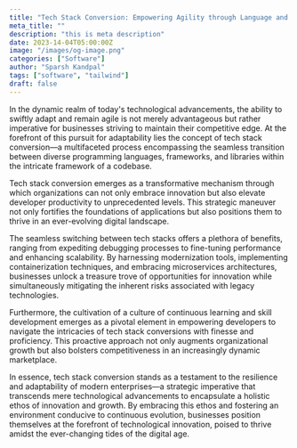 ```yaml
---
title: "Tech Stack Conversion: Empowering Agility through Language and Framework Flexibility"
meta_title: ""
description: "this is meta description"
date: 2023-14-04T05:00:00Z
image: "/images/og-image.png"
categories: ["Software"]
author: "Sparsh Kandpal"
tags: ["software", "tailwind"]
draft: false
---
```



In the dynamic realm of today's technological advancements, the ability to swiftly adapt and remain agile is not merely advantageous but rather imperative for businesses striving to maintain their competitive edge. At the forefront of this pursuit for adaptability lies the concept of tech stack conversion—a multifaceted process encompassing the seamless transition between diverse programming languages, frameworks, and libraries within the intricate framework of a codebase.

Tech stack conversion emerges as a transformative mechanism through which organizations can not only embrace innovation but also elevate developer productivity to unprecedented levels. This strategic maneuver not only fortifies the foundations of applications but also positions them to thrive in an ever-evolving digital landscape.

The seamless switching between tech stacks offers a plethora of benefits, ranging from expediting debugging processes to fine-tuning performance and enhancing scalability. By harnessing modernization tools, implementing containerization techniques, and embracing microservices architectures, businesses unlock a treasure trove of opportunities for innovation while simultaneously mitigating the inherent risks associated with legacy technologies.

Furthermore, the cultivation of a culture of continuous learning and skill development emerges as a pivotal element in empowering developers to navigate the intricacies of tech stack conversions with finesse and proficiency. This proactive approach not only augments organizational growth but also bolsters competitiveness in an increasingly dynamic marketplace.

In essence, tech stack conversion stands as a testament to the resilience and adaptability of modern enterprises—a strategic imperative that transcends mere technological advancements to encapsulate a holistic ethos of innovation and growth. By embracing this ethos and fostering an environment conducive to continuous evolution, businesses position themselves at the forefront of technological innovation, poised to thrive amidst the ever-changing tides of the digital age.
